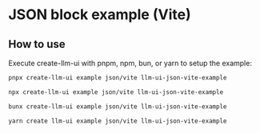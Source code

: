 # JSON block example (Vite)

## How to use

Execute create-llm-ui with pnpm, npm, bun, or yarn to setup the example:

```bash
pnpx create-llm-ui example json/vite llm-ui-json-vite-example
```

```bash
npx create-llm-ui example json/vite llm-ui-json-vite-example
```

```bash
bunx create-llm-ui example json/vite llm-ui-json-vite-example
```

```bash
yarn create llm-ui example json/vite llm-ui-json-vite-example
```
